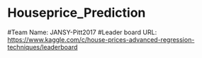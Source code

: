 # Houseprice_Prediction

#Team Name: JANSY-Pitt2017
#Leader board URL: https://www.kaggle.com/c/house-prices-advanced-regression-techniques/leaderboard
